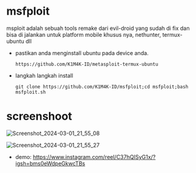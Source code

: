 # msfploit
msploit adalah sebuah tools remake dari evil-droid yang sudah di fix dan bisa di jalankan untuk platform mobile khusus nya, nethunter, termux-ubuntu dll 

- pastikan anda menginstall ubuntu pada device anda.
  ```
  https://github.com/K1M4K-ID/metasploit-termux-ubuntu
  ```
  
- langkah langkah install
  ```
  git clone https://github.com/K1M4K-ID/msfploit;cd msfploit;bash msfploit.sh
  ```

# screenshoot
![Screenshot_2024-03-01_21_55_08](https://github.com/K1M4K-ID/msfploit/assets/46388169/10441706-1bfa-4a53-9644-278a11f9e23b)

![Screenshot_2024-03-01_21_55_27](https://github.com/K1M4K-ID/msfploit/assets/46388169/549b7b8d-d88e-4b32-8405-51136dd9d1c3)

- demo:
  https://www.instagram.com/reel/C37hQISyG1x/?igsh=bms0eWdpeGkwcTBs

